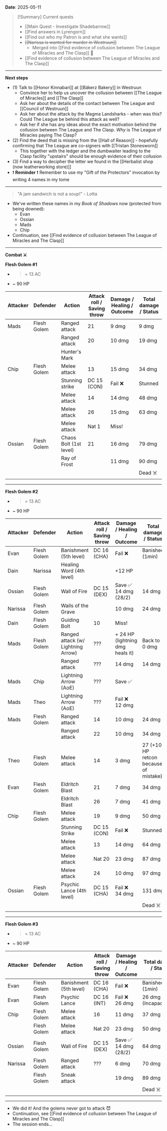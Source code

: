 **Date**: 2025-05-11

> [!Summary] Current quests
> - [[Main Quest - Investigate Shadebarrow]]
> - [[Find answers in Lyrengorn]]
> - [[Find out who my Patron is and what she wants]]
> - ~~[[Narissa is wanted for murder in Westruun]]~~
> 	-  Merged into [[Find evidence of collusion between The League of Miracles and The Clasp]] 🔀
> - [[Find evidence of collusion between The League of Miracles and The Clasp]]

---
**Next steps**
- (1) Talk to [[Honor Kinnabari]] at [[Bäkerz Bakery]] in Westruun
	- Convince her to help us uncover the collusion between [[The League of Miracles]] and [[The Clasp]]
	- Ask her about the details of the contact between The League and [[Council of Westruun]]
	- Ask her about the attack by the Magma Landsharks - when was this? Could The League be behind this attack as well?
	- Ask her if she has any ideas about the exact motivation behind the collusion between The League and The Clasp. *Why* is The League of Miracles paying The Clasp?
- (2) Find the deed that is missing from the [[Hall of Reason]] - hopefully confirming that The League are co-signers with [[Tristan Stonesworn]]
	- This together with the ledger and the dumbwaiter leading to the Clasp facility "upstairs" should be enough evidence of their collusion
- (3) Find a way to decipher the letter we found in the [[Herbalist shop (now leatherworking store)]]
- ❗ **Reminder** ❗ Remember to use my "Gift of the Protectors" invocation by writing 4 names in my tome
---
> "A jam sandwich is not a soup!" - Lotta

- We've written these names in my *Book of Shadows* now (protected from being downed):
	- Evan
	- Ossian
	- Mads
	- Chip
- Continuation, see [[Find evidence of collusion between The League of Miracles and The Clasp]]
---
**Combat ⚔️**

**Flesh Golem #1**
- >= 13 AC
- ~ 90 HP

| Attacker | Defender    | Action                 | Attack roll / Saving throw | Damage / Healing / Outcome | Total damage / Status |
| -------- | ----------- | ---------------------- | -------------------------- | -------------------------- | --------------------- |
| Mads     | Flesh Golem | Ranged attack          | 21                         | 9 dmg                      | 9 dmg                 |
|          |             | Ranged attack          | 20                         | 10 dmg                     | 19 dmg                |
|          |             | Hunter's Mark          |                            |                            |                       |
| Chip     | Flesh Golem | Melee attack           | 13                         | 15 dmg                     | 34 dmg                |
|          |             | Stunning strike        | DC 15 (CON)                | Fail ❌                     | Stunned               |
|          |             | Melee attack           | 14                         | 14 dmg                     | 48 dmg                |
|          |             | Melee attack           | 26                         | 15 dmg                     | 63 dmg                |
|          |             | Melee attack           | Nat 1                      | Miss!                      |                       |
| Ossian   | Flesh Golem | Chaos Bolt (1st level) | 21                         | 16 dmg                     | 79 dmg                |
|          |             | Ray of Frost           |                            | 11 dmg                     | 90 dmg                |
|          |             |                        |                            |                            | Dead ☠️               |

---

**Flesh Golem #2**
- >= 13 AC
- ~ 90 HP

| Attacker | Defender    | Action                             | Attack roll / Saving throw | Damage / Healing / Outcome       | Total damage / Status                 |
| -------- | ----------- | ---------------------------------- | -------------------------- | -------------------------------- | ------------------------------------- |
| Evan     | Flesh Golem | Banishment (5th level)             | DC 16 (CHA)                | Fail ❌                           | Banished (1min)                       |
| Dain     | Narissa     | Healing Word (4th level)           |                            | +12 HP                           |                                       |
| Ossian   | Flesh Golem | Wall of Fire                       | DC 15 (DEX)                | Save ✅<br>14 dmg (28/2)          | 14 dmg                                |
| Narissa  | Flesh Golem | Wails of the Grave                 |                            | 10 dmg                           | 24 dmg                                |
| Dain     | Flesh Golem | Guiding Bolt                       | 10                         | Miss!                            |                                       |
| Mads     | Flesh Golem | Ranged attack (w/ Lightning Arrow) | ???                        | + 24 HP (lightning dmg heals it) | Back to 0 dmg                         |
|          |             | Ranged attack                      | ???                        | 14 dmg                           | 14 dmg                                |
| Mads     | Chip        | Lightning Arrow (AoE)              | ???                        | Save ✅                           |                                       |
| Mads     | Theo        | Lightning Arrow (AoE)              | ???                        | Fail ❌<br>12 dmg                 |                                       |
| Mads     | Flesh Golem | Ranged attack                      | 14                         | 10 dmg                           | 24 dmg                                |
|          |             | Ranged attack                      | 22                         | 10 dmg                           | 34 dmg                                |
| Theo     | Flesh Golem | Melee attack                       | 14                         | 3 dmg                            | 27 (+10 HP retcon because of mistake) |
| Evan     | Flesh Golem | Eldritch Blast                     | 21                         | 7 dmg                            | 34 dmg                                |
|          |             | Eldritch Blast                     | 26                         | 7 dmg                            | 41 dmg                                |
| Chip     | Flesh Golem | Melee attack                       | 19                         | 9 dmg                            | 50 dmg                                |
|          |             | Stunning Strike                    | DC 15 (CON)                | Fail ❌                           | Stunned                               |
|          |             | Melee attack                       | 13                         | 14 dmg                           | 64 dmg                                |
|          |             | Melee attack                       | Nat 20                     | 23 dmg                           | 87 dmg                                |
|          |             | Melee attack                       | 24                         | 10 dmg                           | 97 dmg                                |
| Ossian   | Flesh Golem | Psychic Lance (4th level)          | DC 15 (CHA)                | Fail ❌<br>34 dmg                 | 131 dmg                               |
|          |             |                                    |                            |                                  | Dead ☠️                               |

---

**Flesh Golem #3**
- >= 13 AC
- ~ 90 HP

| Attacker | Defender    | Action                 | Attack roll / Saving throw | Damage / Healing / Outcome | Total damage / Status  |
| -------- | ----------- | ---------------------- | -------------------------- | -------------------------- | ---------------------- |
| Evan     | Flesh Golem | Banishment (5th level) | DC 16 (CHA)                | Fail ❌                     | Banished (1min)        |
| Evan     | Flesh Golem | Psychic Lance          | DC 16 (INT)                | Fail ❌<br>26 dmg           | 26 dmg (Incapacitated) |
| Chip     | Flesh Golem | Melee attack           | 16                         | 11 dmg                     | 37 dmg                 |
|          | Flesh Golem | Melee attack           | Nat 20                     | 23 dmg                     | 50 dmg                 |
| Ossian   | Flesh Golem | Wall of Fire           | DC 15 (DEX)                | Save ✅<br>14 dmg (28/2)    | 64 dmg                 |
| Narissa  | Flesh Golem | Ranged attack          | ???                        | 6 dmg                      | 70 dmg                 |
|          | Flesh Golem | Sneak attack           |                            | 19 dmg                     | 89 dmg                 |
|          |             |                        |                            |                            | Dead ☠️                |

---
- We did it! And the golems never got to attack 😈
- Continuation, see [[Find evidence of collusion between The League of Miracles and The Clasp]]
- The session ends...